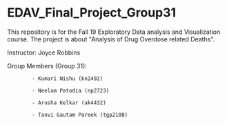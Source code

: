 # EDAV_Final_Project_Group31

This repository is for the Fall 19 Exploratory Data analysis and Visualization course.
The project is about "Analysis of Drug Overdose related Deaths".

Instructor: Joyce Robbins

Group Members (Group 31):

            - Kumari Nishu (kn2492)
            
            - Neelam Patodia (np2723)
            
            - Arusha Kelkar (ak4432)
            
            - Tanvi Gautam Pareek (tgp2108)
